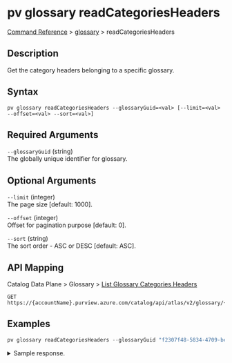 # pv glossary readCategoriesHeaders
[Command Reference](../../../README.md#command-reference) > [glossary](./main.md) > readCategoriesHeaders

## Description
Get the category headers belonging to a specific glossary.

## Syntax
```
pv glossary readCategoriesHeaders --glossaryGuid=<val> [--limit=<val> --offset=<val> --sort=<val>]
```

## Required Arguments
`--glossaryGuid` (string)  
The globally unique identifier for glossary.

## Optional Arguments
`--limit` (integer)  
The page size [default: 1000].

`--offset` (integer)  
Offset for pagination purpose [default: 0].

`--sort` (string)  
The sort order - ASC or DESC [default: ASC].

## API Mapping
Catalog Data Plane > Glossary > [List Glossary Categories Headers](https://docs.microsoft.com/en-us/rest/api/purview/catalogdataplane/glossary/list-glossary-categories-headers)
```
GET https://{accountName}.purview.azure.com/catalog/api/atlas/v2/glossary/{glossaryGuid}/categories/headers
```

## Examples
```powershell
pv glossary readCategoriesHeaders --glossaryGuid "f2307f48-5834-4709-be85-02f3aea5d149"
```
<details><summary>Sample response.</summary>
<p>

```json
[
    {
        "categoryGuid": "5a5a79b4-52eb-4540-ba1a-001458e5d257",
        "displayText": "Category1",
        "relationGuid": "20f62759-22e8-4acf-8757-1da8f12d8eb3"
    },
    {
        "categoryGuid": "c856ecef-21e6-4e92-8607-9493d8432e78",
        "displayText": "MyCategory",
        "relationGuid": "02a36a2f-e240-40ea-b884-c5ec159d5688"
    }
]
```
</p>
</details><br />